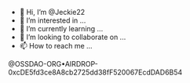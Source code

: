 - 👋 Hi, I’m @Jeckie22
- 👀 I’m interested in ...
- 🌱 I’m currently learning ...
- 💞️ I’m looking to collaborate on ...
- 📫 How to reach me ...

<!---
Jeckie22/Jeckie22 is a ✨ special ✨ repository because its `README.md` (this file) appears on your GitHub profile.
You can click the Preview link to take a look at your changes.
--->

@OSSDAO-ORG•AIRDROP-0xcDE5fd3ce8A8cb2725dd38fF520067EcdDAD6B54

